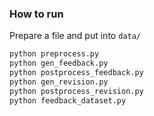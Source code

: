 ### How to run

Prepare a file and put into `data/`

```bash
python preprocess.py
python gen_feedback.py
python postprocess_feedback.py
python gen_revision.py
python postprocess_revision.py
python feedback_dataset.py
```